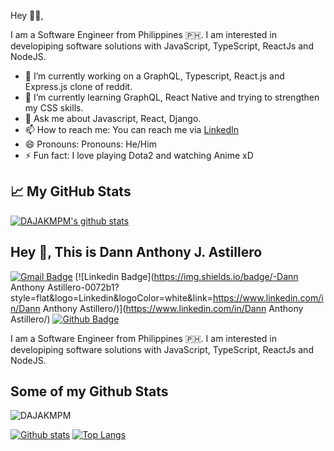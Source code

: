 Hey 👋🏻,

I am a Software Engineer from Philippines 🇵🇭. I am interested in developiping software solutions with JavaScript, TypeScript, ReactJs and NodeJS.

- 🔭 I’m currently working on a GraphQL, Typescript, React.js and Express.js clone of reddit.
- 🌱 I’m currently learning GraphQL, React Native and trying to strengthen my CSS skills.
- 💬 Ask me about Javascript, React, Django.
- 📫 How to reach me: You can reach me via [LinkedIn](https://www.linkedin.com/in/dann-anthony-astillero-92194416b/?originalSubdomain=ph)
- 😄 Pronouns: Pronouns: He/Him
- ⚡ Fun fact: I love playing Dota2 and watching Anime xD

## &#x1f4c8; My GitHub Stats
[![DAJAKMPM's github stats](https://github-readme-stats.vercel.app/api?username=DAJAKMPM&theme=tokyonight&count_private=true)](https://github.com/DAJAKMPM/github-readme-stats)

## Hey 👋, This is Dann Anthony J. Astillero
[![Gmail Badge](https://img.shields.io/badge/-adannanthony@gmail.com-c14438?style=flat&logo=Gmail&logoColor=white&link=mailto:adannanthony@gmail.com)](mailto:adannanthony@gmail.com) 
[![Linkedin Badge](https://img.shields.io/badge/-Dann Anthony Astillero-0072b1?style=flat&logo=Linkedin&logoColor=white&link=https://www.linkedin.com/in/Dann Anthony Astillero/)](https://www.linkedin.com/in/Dann Anthony Astillero/) [![Github Badge](https://img.shields.io/badge/-DAJAKMPM-grey?style=flat&logo=github&logoColor=white&link=https://github.com/DAJAKMPM/)](https://www.github.com/DAJAKMPM/) <p align='left'>I am a Software Engineer from Philippines 🇵🇭. I am interested in developiping software solutions with JavaScript, TypeScript, ReactJs and NodeJS.</p>
## Some of my Github Stats
<p align=left> <img src=https://komarev.com/ghpvc/?username=DAJAKMPM alt=DAJAKMPM /> </p>

[![Github stats](https://github-readme-stats.vercel.app/api?username=DAJAKMPM&show_icons=true&include_all_commits=true)](https://github.com/DAJAKMPM/github-readme-stats)
[![Top Langs](https://github-readme-stats.vercel.app/api/top-langs/?username=DAJAKMPM&layout=compact)](https://github.com/DAJAKMPM/github-readme-stats)
